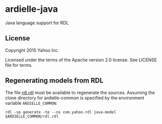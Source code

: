 # ardielle-java
Java language support for RDL


## License

Copyright 2015 Yahoo Inc.

Licensed under the terms of the Apache version 2.0 license. See LICENSE file for terms.

## Regenerating models from RDL

The file [rdl.rdl](https://github.com/ardielle/ardielle-common/blob/master/rdl.rdl) must be available to regenerate the sources. Assuming the clone directory for ardielle-common is specified by the environment variable `ARDIELLE_COMMON`:

    rdl -sp generate -te --ns com.yahoo.rdl java-model $ARDIELLE_COMMON/rdl.rdl

